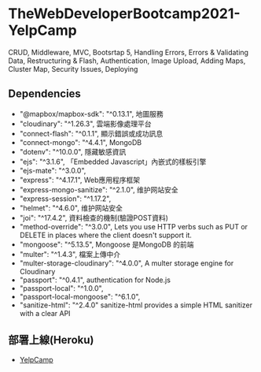 # TheWebDeveloperBootcamp2021-YelpCamp
CRUD, Middleware, MVC, Bootsrtap 5, Handling Errors, Errors & Validating Data, Restructuring & Flash, Authentication, Image Upload, Adding Maps, Cluster Map, Security Issues, Deploying

## Dependencies
* "@mapbox/mapbox-sdk": "^0.13.1", 地圖服務
* "cloudinary": "^1.26.3", 雲端影像處理平台
* "connect-flash": "^0.1.1", 顯示錯誤或成功訊息
* "connect-mongo": "^4.4.1", MongoDB
* "dotenv": "^10.0.0", 隱藏敏感資訊 
* "ejs": "^3.1.6", 「Embedded Javascript」內嵌式的樣板引擎
* "ejs-mate": "^3.0.0",
* "express": "^4.17.1", Web應用程序框架
* "express-mongo-sanitize": "^2.1.0", 维护网站安全
* "express-session": "^1.17.2",
* "helmet": "^4.6.0", 维护网站安全
* "joi": "^17.4.2", 資料檢查的機制(驗證POST資料)
* "method-override": "^3.0.0", Lets you use HTTP verbs such as PUT or DELETE in places where the client doesn't support it.
* "mongoose": "^5.13.5", Mongoose 是MongoDB 的前端
* "multer": "^1.4.3", 檔案上傳中介
* "multer-storage-cloudinary": "^4.0.0", A multer storage engine for Cloudinary
* "passport": "^0.4.1", authentication for Node.js
* "passport-local": "^1.0.0",
* "passport-local-mongoose": "^6.1.0",
* "sanitize-html": "^2.4.0" sanitize-html provides a simple HTML sanitizer with a clear API

## 部署上線(Heroku)
* [YelpCamp](https://fierce-escarpment-99066.herokuapp.com/)
